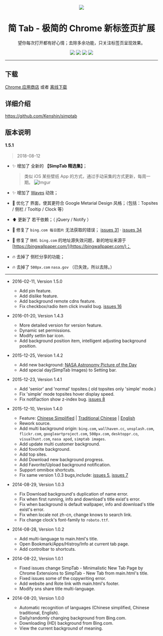<p align="center"><img src="http://simptab.qiniudn.com/logo@192.png" /></p>
<h1 align="center">简 Tab - 极简的 Chrome 新标签页扩展</h1>
<p align="center">望你每次打开都有好心情；去除多余功能，只关注标签页呈现效果。</p>
<p align="center">
   <a href="https://github.com/kenshin/simptab/releases"><img src="https://img.shields.io/badge/lastest_version-1.5.1-blue.svg"></a>
   <a target="_blank" href="http://ksria.com/simptab"><img src="https://img.shields.io/badge/website-_simptab.ksria.com-1DBA90.svg"></a>
   <a target="_blank" href="https://chrome.google.com/webstore/detail/simptab-new-tab/kbgmbmkhepchmmcnbdbclpkpegbgikjc"><img src="https://img.shields.io/badge/download-_chrome_webstore-brightgreen.svg"></a>
   <a href="http://ksria.com/simptab/crx/1.5.1/simptab.crx"><img src="https://img.shields.io/badge/download-_crx-brightgreen.svg"></a>
</p>

***

下载
---
[Chrome 应用商店](https://chrome.google.com/webstore/detail/simptab-new-tab/kbgmbmkhepchmmcnbdbclpkpegbgikjc) 或者 [离线下载](http://ksria.com/simptab/crx/1.5.1/simptab.crx)

详细介绍
---
https://github.com/Kenshin/simptab

版本说明
---

#### 1.5.1

> 2018-08-12

* :sparkles: 增加了 全新的 **【SimpTab 精选集】**；  
  > 类似 iOS 某些壁纸 App 的方式，通过手动采集的方式更新，每周一期。
  ![Imgur](https://i.imgur.com/pblZLv0.png)

* :sparkles: 增加了 [Waves](http://fian.my.id/Waves/) 动效；

* :lipstick: 优化了 界面，使其更符合 Google Metarial Design 风格；（包括：Topsites / 侧栏 / Tooltip / Clock 等）
* :arrow_up: 更新了 若干依赖；（ jQuery / Notify ）

* :bug: 修复了 `bing.com 每日图片` 无法获取的错误； [issues 31](https://github.com/kenshin/simptab/issues/31) · [issues 34](https://github.com/kenshin/simptab/issues/34)
* :bug: 修复了 `随机 bing.com` 的地址源失效问题，新的地址来源于 [https://bingwallpaper.com/](https://bingwallpaper.com/)；

* :fire: 去掉了 侧栏分享的功能；
* :fire: 去掉了 `500px.com` `nasa.gov` （已失效，所以去除。）

***

- 2016-02-11, Version 1.5.0
  * Add pin feature.
  * Add dislike feature.
  * Add background remote cdns feature.
  * Fix checkbox/radio item click invalid bug. [issues 16](https://github.com/kenshin/simptab/issues/16)

- 2016-01-20, Version 1.4.3
  * More detailed version for version feature.
  * Dynamic set permissions.
  * Modify settin bar icon.
  * Add background position item, intelligent adjusting background position.

- 2015-12-25, Version 1.4.2
  * Add new background: [NASA Astronomy Picture of the Day](http://apod.nasa.gov/apod/astropix.html)
  * Add special day(SimpTab Images) to Setting bar.

- 2015-12-23, Version 1.4.1
  * Add 'senior' and 'normal' topsites.( old topsites only 'simple' mode.)
  * Fix 'simple' mode topsites hover display speed.
  * Fix notifiaction show z-index bug. [issues 8](https://github.com/kenshin/simptab/issues/8)

- 2015-12-10, Version 1.4.0
  * Feature: [Chinese Simplified](https://github.com/kenshin/simptab/blob/master/README.md) | [Traditional Chinese](https://github.com/kenshin/simptab/blob/master/README.tw.md) | [English](https://github.com/kenshin/simptab/blob/master/README.en.md)
  * Rework source.
  * Add multi background origin: `bing.com`, `wallhaven.cc`, `unsplash.com`, `flickr.com`, `googleartproject.com`, `500px.com`, `desktoppr.co`, `visualhunt.com`, `nasa apod`, `simptab images`.
  * Add update multi customer background.
  * Add fovorite background.
  * Add top sites.
  * Add Download new background progress.
  * Add Favorite/Upload background notification.
  * Support omnibox shortcuts.
  * Fix same version 1.0.3 bugs,include: [issues 5](https://github.com/kenshin/simptab/issues/5), [issues 7](https://github.com/kenshin/simptab/issues/7)

- 2014-08-29, Version 1.0.3
  * Fix Download background's duplication of name error.
  * Fix when first running, info and download's title exist's error.
  * Fix when background is default wallpaper, info and download's title exist's error.
  * Fix when locale not zh-cn, change knows to search link.
  * Fix change clock's font-family to `roboto.ttf`.

- 2014-08-28, Version 1.0.2
  * Add multi-language to main.html's title.
  * Open Bookmark/Apps/Histroy/Info at current tab page.
  * Add controlbar to shortcuts.

- 2014-08-22, Version 1.0.1
  * Fixed issues change SimpTab - Minimalistic New Tab Page by Chrome Extensions to SimpTab - New Tab from main.html's title.
  * Fixed issues some of the copywriting error.
  * Add website and Rote link with main.html's footer.
  * Modify sns share title multi-language.

- 2014-08-20, Version 1.0.0
  * Automatic recognition of languages (Chinese simplified, Chinese traditional, English).
  * Daily/randomly changing background from Bing.com.
  * Downloading (HD) background from Bing.com.
  * View the current background of meaning.
